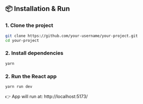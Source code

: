 ## 📦 Installation & Run

### 1. Clone the project

```bash
git clone https://github.com/your-username/your-project.git
cd your-project
```

### 2. Install dependencies

```bash
yarn
```

### 2. Run the React app

```bash
yarn run dev
```

👉 App will run at: http://localhost:5173/